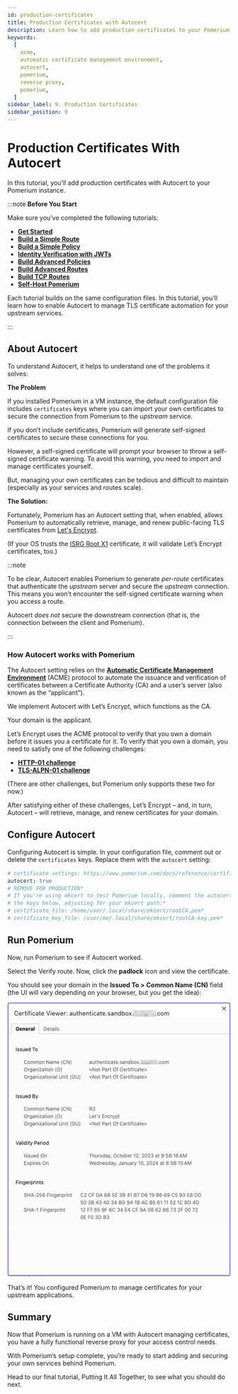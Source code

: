 ```yaml
---
id: production-certificates
title: Production Certificates with Autocert
description: Learn how to add production certificates to your Pomerium instance with Autocert.
keywords:
  [
    acme,
    automatic certificate management environment,
    autocert,
    pomerium,
    reverse proxy,
    pomerium,
  ]
sidebar_label: 9. Production Certificates
sidebar_position: 9
---
```


# Production Certificates With Autocert

In this tutorial, you’ll add production certificates with Autocert to your Pomerium instance.

:::note **Before You Start**

Make sure you’ve completed the following tutorials:

- [**Get Started**](/docs/learn-pomerium/get-started)
- [**Build a Simple Route**](/docs/learn-pomerium/build-routes)
- [**Build a Simple Policy**](/docs/learn-pomerium/build-policies)
- [**Identity Verification with JWTs**](/docs/learn-pomerium/jwt-verification)
- [**Build Advanced Policies**](/docs/learn-pomerium/advanced-policies)
- [**Build Advanced Routes**](/docs/learn-pomerium/advanced-routes)
- [**Build TCP Routes**](/docs/learn-pomerium/tcp-routes)
- [**Self-Host Pomerium**](/docs/learn-pomerium/self-hosted-pomerium)

Each tutorial builds on the same configuration files. In this tutorial, you’ll learn how to enable Autocert to manage TLS certificate automation for your upstream services.

:::

## About Autocert

To understand Autocert, it helps to understand one of the problems it solves:

**The Problem**

If you installed Pomerium in a VM instance, the default configuration file includes `certificates` keys where you can import your own certificates to secure the connection from Pomerium to the _upstream_ service.

If you don’t include certificates, Pomerium will generate self-signed certificates to secure these connections for you.

However, a self-signed certificate will prompt your browser to throw a self-signed certificate warning. To avoid this warning, you need to import and manage certificates yourself.

But, managing your own certificates can be tedious and difficult to maintain (especially as your services and routes scale).

**The Solution:**

Fortunately, Pomerium has an Autocert setting that, when enabled, allows Pomerium to automatically retrieve, manage, and renew public-facing TLS certificates from [Let's Encrypt](https://letsencrypt.org/).

(If your OS trusts the [ISRG Root X1](https://letsencrypt.org/docs/certificate-compatibility/) certificate, it will validate Let’s Encrypt certificates, too.)

:::note

To be clear, Autocert enables Pomerium to generate _per-route_ certificates that authenticate the _upstream_ server and secure the _upstream_ connection. This means you won’t encounter the self-signed certificate warning when you access a route.

Autocert _does not_ secure the downstream connection (that is, the connection between the client and Pomerium).

:::

### How Autocert works with Pomerium

The Autocert setting relies on the **[Automatic Certificate Management Environment](https://datatracker.ietf.org/doc/html/rfc8555)** (ACME) protocol to automate the issuance and verification of certificates between a Certificate Authority (CA) and a user’s server (also known as the “applicant”).

We implement Autocert with Let’s Encrypt, which functions as the CA.

Your domain is the applicant.

Let’s Encrypt uses the ACME protocol to verify that you own a domain before it issues you a certificate for it. To verify that you own a domain, you need to satisfy one of the following challenges:

- [**HTTP-01 challenge**](https://letsencrypt.org/docs/client-options/#projects-integrating-with-let-s-encrypt)
- [**TLS-ALPN-01 challenge**](https://letsencrypt.org/docs/challenge-types/#tls-alpn-01)

(There are other challenges, but Pomerium only supports these two for now.)

After satisfying either of these challenges, Let’s Encrypt – and, in turn, Autocert – will retrieve, manage, and renew certificates for your domain.

## Configure Autocert

Configuring Autocert is simple. In your configuration file, comment out or delete the `certificates` keys. Replace them with the `autocert` setting:

```yaml title="config.yaml"
# certificate settings: https://www.pomerium.com/docs/reference/certificates.html*
autocert: true
# REMOVE FOR PRODUCTION*
# If you're using mkcert to test Pomerium locally, comment the autocert keys and uncomment*
# the keys below, adjusting for your mkcert path:*
# certificate_file: /home/user/.local/share/mkcert/rootCA.pem*
# certificate_key_file: /user/me/.local/share/mkcert/rootCA-key.pem*
```

## Run Pomerium

Now, run Pomerium to see if Autocert worked.

Select the Verify route. Now, click the **padlock** icon and view the certificate.

You should see your domain in the **Issued To > Common Name (CN)** field (the UI will vary depending on your browser, but you get the idea):

![Viewing the certificate provided by Autocert](./img/production-certificates/autocert-certificate.png)

That’s it! You configured Pomerium to manage certificates for your upstream applications.

## Summary

Now that Pomerium is running on a VM with Autocert managing certificates, you have a fully functional reverse proxy for your access control needs.

With Pomerium’s setup complete, you’re ready to start adding and securing your own services behind Pomerium.

Head to our final tutorial, Putting It All Together, to see what you should do next.
